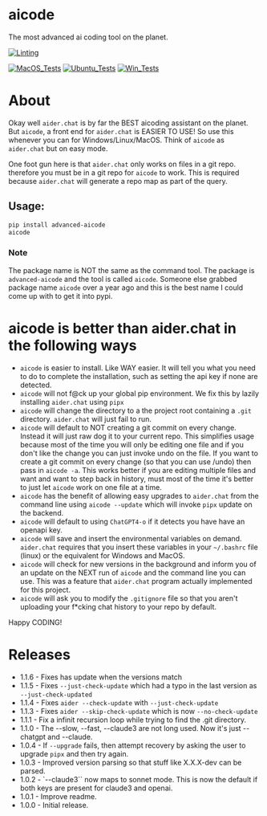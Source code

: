 # aicode

The most advanced ai coding tool on the planet.

[![Linting](../../actions/workflows/lint.yml/badge.svg)](../../actions/workflows/lint.yml)

[![MacOS_Tests](../../actions/workflows/push_macos.yml/badge.svg)](../../actions/workflows/push_macos.yml)
[![Ubuntu_Tests](../../actions/workflows/push_ubuntu.yml/badge.svg)](../../actions/workflows/push_ubuntu.yml)
[![Win_Tests](../../actions/workflows/push_win.yml/badge.svg)](../../actions/workflows/push_win.yml)


# About

Okay well `aider.chat` is by far the BEST aicoding assistant on the planet. But `aicode`, a front end for
`aider.chat` is EASIER TO USE! So use this whenever you can for Windows/Linux/MacOS.
Think of `aicode` as `aider.chat` but on easy mode.

One foot gun here is that `aider.chat` only works on files in a git repo. therefore you must be in a git repo
for `aicode` to work. This is required because `aider.chat` will generate a repo map as part of the query.


## Usage:

```bash
pip install advanced-aicode
aicode
```

### Note

The package name is NOT the same as the command tool. The package is `advanced-aicode` and the tool is called `aicode`. Someone
else grabbed package name `aicode` over a year ago and this is the best name I could come up with to get it into pypi.


# aicode is better than aider.chat in the following ways


  * `aicode` is easier to install. Like WAY easier. It will tell you what you need to do to complete the installation, such
    as setting the api key if none are detected.
  * `aicode` will not f@ck up your global pip environment. We fix this by lazily installing `aider.chat` using `pipx`
  * `aicode` will change the directory to a the project root containing a `.git` directory. `aider.chat` will just fail to run.
  * `aicode` will default to NOT creating a git commit on every change. Instead it will
    just raw dog it to your current repo. This simplifies usage because most of the time you will
    only be editing one file and if you don't like the change you can just invoke undo on the file.
    If you want to create a git commit on every change (so that you can use /undo)
    then pass in `aicode -a`. This works better if you are editing multiple files and want and want
    to step back in history, must most of the time it's better to just let `aicode` work on one file
    at a time.
  * `aicode` has the benefit of allowing easy upgrades to `aider.chat` from the command line using `aicode --update` which will
    invoke `pipx` update on the backend.
  * `aicode` will default to using `ChatGPT4-o` if it detects you have have an openapi key.
  * `aicode` will save and insert the environmental variables on demand. `aider.chat` requires that you
    insert these variables in your `~/.bashrc` file (linux) or the equivalent for Windows and MacOS.
  * `aicode` will check for new versions in the background and inform you of an update on the NEXT run of
    `aicode` and the command line you can use. This was a feature that `aider.chat` program actually implemented for this project.
  * `aicode` will ask you to modify the `.gitignore` file so that you aren't uploading your f*cking chat
    history to your repo by default.

Happy CODING!

# Releases

  * 1.1.6 - Fixes has update when the versions match
  * 1.1.5 - Fixes `--just-check-update` which had a typo in the last version as `--just-check-updated`
  * 1.1.4 - Fixes `aider --check-update` with `--just-check-update`
  * 1.1.3 - Fixes `aider --skip-check-update` which is now `--no-check-update`
  * 1.1.1 - Fix a infinit recursion loop while trying to find the .git directory.
  * 1.1.0 - The --slow, --fast, --claude3 are not long used. Now it's just --chatgpt and --claude.
  * 1.0.4 - If `--upgrade` fails, then attempt recovery by asking the user to upgrade `pipx` and then try again.
  * 1.0.3 - Improved version parsing so that stuff like X.X.X-dev can be parsed.
  * 1.0.2 - `--claude3`` now maps to sonnet mode. This is now the default if both keys are present for claude3 and openai.
  * 1.0.1 - Improve readme.
  * 1.0.0 - Initial release.